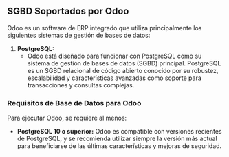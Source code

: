 ## SGBD Soportados por Odoo

Odoo es un software de ERP integrado que utiliza principalmente los siguientes sistemas de gestión de bases de datos:

1. **PostgreSQL:**
   - Odoo está diseñado para funcionar con PostgreSQL como su sistema de gestión de bases de datos (SGBD) principal. PostgreSQL es un SGBD relacional de código abierto conocido por su robustez, escalabilidad y características avanzadas como soporte para transacciones y consultas complejas.

### Requisitos de Base de Datos para Odoo

Para ejecutar Odoo, se requiere al menos:
- **PostgreSQL 10 o superior:** Odoo es compatible con versiones recientes de PostgreSQL, y se recomienda utilizar siempre la versión más actual para beneficiarse de las últimas características y mejoras de seguridad.
